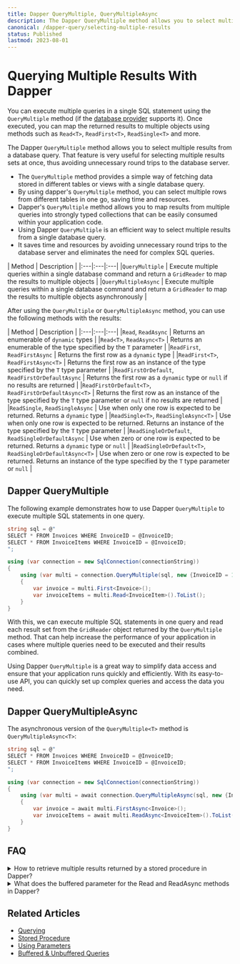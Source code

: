 ```yaml
---
title: Dapper QueryMultiple, QueryMultipleAsync
description: The Dapper QueryMultiple method allows you to select multiple results from a database in a single query and then, after reading those results for mapping them.
canonical: /dapper-query/selecting-multiple-results
status: Published
lastmod: 2023-08-01
---
```


# Querying Multiple Results With Dapper

You can execute multiple queries in a single SQL statement using the `QueryMultiple` method (if the [database provider](/database-providers) supports it). Once executed, you can map the returned results to multiple objects using methods such as `Read<T>`, `ReadFirst<T>`, `ReadSingle<T>` and more.

The Dapper `QueryMultiple` method allows you to select multiple results from a database query. That feature is very useful for selecting multiple results sets at once, thus avoiding unnecessary round trips to the database server. 

 - The `QueryMultiple` method provides a simple way of fetching data stored in different tables or views with a single database query. 
 - By using dapper's `QueryMultiple` method, you can select multiple rows from different tables in one go, saving time and resources. 
 - Dapper's `QueryMultiple` method allows you to map results from multiple queries into strongly typed collections that can be easily consumed within your application code. 
 - Using Dapper `QueryMultiple` is an efficient way to select multiple results from a single database query. 
 - It saves time and resources by avoiding unnecessary round trips to the database server and eliminates the need for complex SQL queries. 

| Method | Description |
|:---|:---|:---|
|`QueryMultiple` |  Execute multiple queries within a single database command and return a `GridReader` to map the results to multiple objects | 
|`QueryMultipleAsync` | Execute multiple queries within a single database command and return a `GridReader` to map the results to multiple objects asynchronously | 

After using the `QueryMultiple` or `QueryMultipleAsync` method, you can use the following methods with the results:

| Method | Description |
|:---|:---|:---|
|`Read`, `ReadAsync` | Returns an enumerable of `dynamic` types | 
|`Read<T>`, `ReadAsync<T>` | Returns an enumerable of the type specified by the `T` parameter | 
|`ReadFirst`, `ReadFirstAsync` | Returns the first row as a `dynamic` type | 
|`ReadFirst<T>`, `ReadFirstAsync<T>` | Returns the first row as an instance of the type specified by the `T` type parameter | 
|`ReadFirstOrDefault`, `ReadFirstOrDefaultAsync` | Returns the first row as a `dynamic` type or `null` if no results are returned | 
|`ReadFirstOrDefault<T>`, `ReadFirstOrDefaultAsync<T>` | Returns the first row as an instance of the type specified by the `T` type parameter or `null` if no results are returned | 
|`ReadSingle`, `ReadSingleAsync` | Use when only one row is expected to be returned. Returns a `dynamic` type | 
|`ReadSingle<T>`, `ReadSingleAsync<T>` | Use when only one row is expected to be returned. Returns an instance of the type specified by the `T` type parameter | 
|`ReadSingleOrDefault`, `ReadSingleOrDefaultAsync` | Use when zero or one row is expected to be returned. Returns a `dynamic` type or `null` | 
|`ReadSingleOrDefault<T>`, `ReadSingleOrDefaultAsync<T>` | Use when zero or one row is expected to be returned. Returns an instance of the type specified by the `T` type parameter or `null` | 

## Dapper QueryMultiple

The following example demonstrates how to use Dapper `QueryMultiple` to execute multiple SQL statements in one query. 

```csharp
string sql = @"
SELECT * FROM Invoices WHERE InvoiceID = @InvoiceID;
SELECT * FROM InvoiceItems WHERE InvoiceID = @InvoiceID;
";

using (var connection = new SqlConnection(connectionString))
{
    using (var multi = connection.QueryMultiple(sql, new {InvoiceID = 1}))
    {
        var invoice = multi.First<Invoice>();
        var invoiceItems = multi.Read<InvoiceItem>().ToList();
    }
}
```

With this, we can execute multiple SQL statements in one query and read each result set from the `GridReader` object returned by the `QueryMultiple` method. That can help increase the performance of your application in cases where multiple queries need to be executed and their results combined. 

Using Dapper `QueryMultiple` is a great way to simplify data access and ensure that your application runs quickly and efficiently. With its easy-to-use API, you can quickly set up complex queries and access the data you need. 

## Dapper QueryMultipleAsync

The asynchronous version of the `QueryMultiple<T>`  method is `QueryMultipleAsync<T>`:

```csharp
string sql = @"
SELECT * FROM Invoices WHERE InvoiceID = @InvoiceID;
SELECT * FROM InvoiceItems WHERE InvoiceID = @InvoiceID;
";

using (var connection = new SqlConnection(connectionString))
{
    using (var multi = await connection.QueryMultipleAsync(sql, new {InvoiceID = 1}))
    {
        var invoice = await multi.FirstAsync<Invoice>();
        var invoiceItems = await multi.ReadAsync<InvoiceItem>().ToList();
    }
}
```

## FAQ

<div itemscope itemtype="https://schema.org/FAQPage">

<details itemscope itemprop="mainEntity" itemtype="https://schema.org/Question">
<summary id="how-to-retrieve-multiple-results-returned-by-a-stored-procedure-in-dapper" itemprop="name">How to retrieve multiple results returned by a stored procedure in Dapper?</summary>
<div itemscope itemprop="acceptedAnswer" itemtype="https://schema.org/Answer"><div itemprop="text">

To retrieve multiple results returned by a [stored procedure](/stored-procedures), you need to specify the stored procedure name in the command text and specify the command type to `CommandType.StoredProcedure`. Then you can read every result by either mapping to an anonymous type or a strongly typed object:

```csharp
using (var connection = new SqlConnection("connectionString"))
{
    connection.Open();
    using (var results = connection.QueryMultiple("MyStoredProcedure", commandType: CommandType.StoredProcedure))
    {
        // Anonymous Type
        var resultSet1 = results.Read().ToList();
		
        // Strongly Typed Object
        var resultSet2 = results.Read<ResultType2>().ToList();
    }
}
	
public class ResultType2
{
	public int ID { get; set; }
	public string Name { get; set; }
}
```

</div></div>
</details>

<details itemscope itemprop="mainEntity" itemtype="https://schema.org/Question">
<summary id="what-does-the-buffered-parameter-for-the-read-and-readasync-methods-in-dapper" itemprop="name">What does the buffered parameter for the Read and ReadAsync methods in Dapper?</summary>
<div itemscope itemprop="acceptedAnswer" itemtype="https://schema.org/Answer"><div itemprop="text">

In Dapper, the [buffered parameter](/misc/buffered-unbuffered) on the `Read` and `ReadAsync` methods indicates whether the data should be buffered (loaded into memory at once) or unbuffered (streamed one row at a time). By default, this parameter is `true`, meaning data is buffered. If set to `false`, data is read row by row, which can reduce memory usage for large result sets.

```csharp
string sql = "SELECT * FROM Customer; SELECT * FROM Order";

using (var connection = new SqlConnection(connectionString))
{
    using (var multi = connection.QueryMultiple(sql))
    {
        var customers = multi.Read<Customer>(buffered: false);
        var orders = multi.Read<Order>(buffered: false);
    }
}
```

</div></div>
</details>

</div>

## Related Articles

- [Querying](/dapper-query)
- [Stored Procedure](/stored-procedures)
- [Using Parameters](/parameters)
- [Buffered & Unbuffered Queries](/misc/buffered-unbuffered)